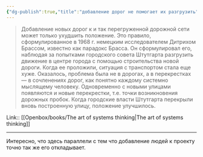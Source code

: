 ```yaml
---
{"dg-publish":true,"title":"добавление дорог не помогает их разгрузить","tags":["quotes"],"date":"2023-07-12T10:14:10+04:00","modified_at":"2023-11-06T19:59:38+04:00","alias":"добавление дорог не помогает их разгрузить","dg-path":"/quotes/202307121014.md","permalink":"/quotes/202307121014/","dgPassFrontmatter":true}
---
```



> Добавление новых дорог к и так перегруженной дорожной сети может только ухудшить положение. Это правило, сформулированное в 1968 г. немецким исследователем Дитрихом Брассом, известно как парадокс Брасса. Он сформулировал его, наблюдая за попытками городского совета Штутгарта разгрузить движение в центре города с помощью строительства новой дороги. Когда ее проложили, ситуация с транспортом стала еще хуже. Оказалось, проблема была не в дорогах, а в перекрестках — в сочленениях дорог, как понятно каждому системно мыслящему человеку. Одновременно с новыми улицами появляются и новые перекрестки, т.е. точки возникновения дорожных пробок. Когда городские власти Штутгарта перекрыли вновь построенную улицу, положение улучшилось.

Link:: [[Openbox/books/The art of systems thinking\|The art of systems thinking]]

---

Интересно, что здесь параллели с тем что добавление людей к проекту точно так же его откладывает.
